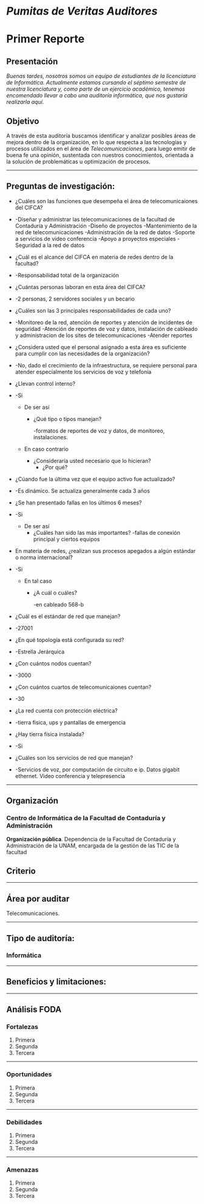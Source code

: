 # *Pumitas de Veritas Auditores*


# Primer Reporte


## Presentación


*Buenas tardes, nosotros somos un equipo de estudiantes de la licenciatura de Informática. Actualmente estamos cursando el séptimo semestre de nuestra licenciatura y, como parte de un ejercicio académico, tenemos encomendado llevar a cabo una auditoría informática, que nos gustaría realizarla aquí.*


## Objetivo


A través de esta auditoría buscamos identificar y analizar posibles áreas de mejora dentro de la organización, en lo que respecta a las tecnologías y procesos utilizados en el área de *Telecomunicaciones*, para luego emitir de buena fe una opinión, sustentada con nuestros conocimientos, orientada a la solución de problemáticas u optimización de procesos.


------


## Preguntas de investigación:
+ ¿Cuáles son las funciones que desempeña el área de telecomunicaiones del CIFCA?
+ 
    -Diseñar y administrar las telecomunicaciones de la facultad de Contaduria y Administración
    -Diseño de proyectos
    -Mantenimiento de la red de telecomunicaciones
    -Administración de la red de datos
    -Soporte a servicios de video conferencia
    -Apoyo a proyectos especiales
    -Seguridad a la red de datos

+ ¿Cuál es el alcance del CIFCA en materia de redes dentro de la facultad?
+ 
    -Responsabilidad total de la organización

+ ¿Cuántas personas laboran en esta área del CIFCA?
+ 
    -2 personas, 2 servidores sociales y un becario

+ ¿Cuáles son las 3 principales responsabilidades de cada uno?
+ 
    -Monitoreo de la red, atención de reportes y atención de incidentes de seguridad
    -Atención de reportes de voz y datos, instalación de cableado y administracion de los sites de telecomunicaciones
    -Atender reportes

+ ¿Considera usted que el personal asignado a esta área es suficiente para cumplir con las necesidades de la organización?
+ 
    -No, dado el crecimiento de la infraestructura, se requiere personal para atender especialmente los servicios de voz y telefonía

+ ¿Llevan control interno?
+   
    -Si

    - De ser así
    
        * ¿Qué tipo o tipos manejan?
            
            -formatos de reportes de voz y datos, de monitoreo, instalaciones.
        
    - En caso contrario
        * ¿Consideraría usted necesario que lo hicieran?
            + ¿Por qué?
            
+ ¿Cúando fue la última vez que el equipo activo fue actualizado?
+   
    -Es dinámico. Se actualiza generalmente cada 3 años

+ ¿Se han presentado fallas en los últimos 6 meses?
+ 
    -Si

    - De ser así
        * ¿Cuáles han sido las más importantes?
                -fallas de conexión principal y ciertos equipos
                
+ En materia de redes, ¿realizan sus procesos apegados a algún estándar o norma internacional?
+   
    -Si

    - En tal caso
        * ¿A cuál o cuáles?
        
            -en cableado 568-b
            
+ ¿Cuál es el estándar de red que manejan?
+ 
    -27001

+ ¿En qué topología está configurada su red?
+   
    -Estrella Jerárquica

+ ¿Con cuántos nodos cuentan?
+ 
    -3000

+ ¿Con cuántos cuartos de telecomunicaiones cuentan?
+ 
    -30
+ ¿La red cuenta con protección eléctrica?
+ 
    -tierra fisica, ups y pantallas de emergencia

+ ¿Hay tierra física instalada?
+ 
    -Si

+ ¿Cuáles son los servicios de red que manejan?
+ 
    -Servicios de voz, por computación de circuito e ip. Datos gigabit ethernet. Video conferencia y telepresencia

------


## Organización


### Centro de Informática de la Facultad de Contaduría y Administración



**Organización pública**.
Dependencia de la Facultad de Contaduría y Administración de la UNAM, encargada de la gestión de las TIC de la facultad


## Criterio


------



## Área por auditar


Telecomunicaciones.

------



## Tipo de auditoría:


### **Informática**


------



## Beneficios y limitaciones:


-------



## Análisis FODA
### Fortalezas
1. Primera
2. Segunda
3. Tercera


------


### Oportunidades


1. Primera
2. Segunda
3. Tercera


------


### Debilidades
1. Primera
2. Segunda
3. Tercera


------


### Amenazas


1. Primera
2. Segunda
3. Tercera
